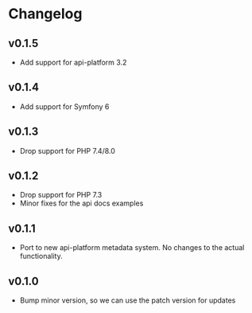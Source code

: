 # Changelog

## v0.1.5

* Add support for api-platform 3.2

## v0.1.4

* Add support for Symfony 6

## v0.1.3

* Drop support for PHP 7.4/8.0

## v0.1.2

* Drop support for PHP 7.3
* Minor fixes for the api docs examples

## v0.1.1

* Port to new api-platform metadata system. No changes to the actual
  functionality.

## v0.1.0

* Bump minor version, so we can use the patch version for updates